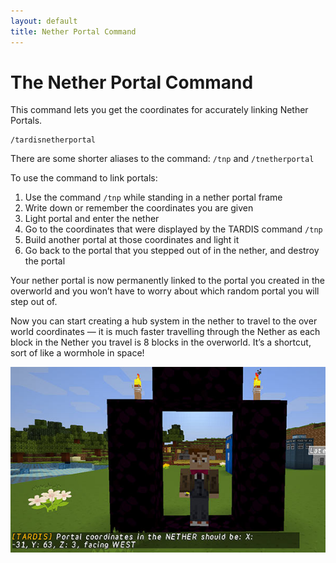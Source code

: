 ```yaml
---
layout: default
title: Nether Portal Command
---
```


# The Nether Portal Command

This command lets you get the coordinates for accurately linking Nether Portals.

    /tardisnetherportal

There are some shorter aliases to the command: `/tnp` and `/tnetherportal`

To use the command to link portals:

1. Use the command `/tnp` while standing in a nether portal frame
2. Write down or remember the coordinates you are given
3. Light portal and enter the nether
4. Go to the coordinates that were displayed by the TARDIS command `/tnp`
5. Build another portal at those coordinates and light it
6. Go back to the portal that you stepped out of in the nether, and destroy the portal

Your nether portal is now permanently linked to the portal you created in the overworld and you won’t have to worry
about which random portal you will step out of.

Now you can start creating a hub system in the nether to travel to the over world coordinates — it is much faster
travelling through the Nether as each block in the Nether you travel is 8 blocks in the overworld. It’s a shortcut, sort
of like a wormhole in space!

![Nether Portal](/images/docs/tardisnp.jpg)

